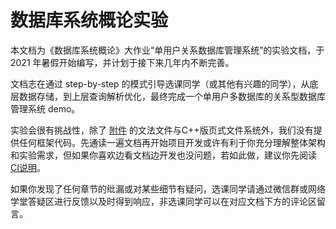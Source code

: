 # 数据库系统概论实验

本文档为《数据库系统概论》大作业“单用户关系数据库管理系统”的实验文档，于 2021 年暑假开始编写，并计划于接下来几年内不断完善。

文档志在通过 step-by-step 的模式引导选课同学（或其他有兴趣的同学），从底层数据存储，到上层查询解析优化，最终完成一个单用户多数据库的关系型数据库管理系统 demo。

实验会很有挑战性，除了 [附件](files.md) 的文法文件与C++版页式文件系统外，我们没有提供任何框架代码。先通读一遍文档再开始项目开发或许有利于你充分理解整体架构和实验需求，但如果你喜欢边看文档边开发也没问题，若如此做，建议你先阅读 [CI说明](ci/intro.md)。

如果你发现了任何章节的纰漏或对某些细节有疑问，选课同学请通过微信群或网络学堂答疑区进行反馈以及时得到响应，非选课同学可以在对应文档下方的评论区留言。
